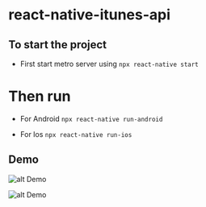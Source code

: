 # react-native-itunes-api

## To start the project 

- First start metro server using
`npx react-native start`

# Then run 

- For Android 
`npx react-native run-android`

- For Ios
`npx react-native run-ios`


## Demo

![alt Demo](https://github.com/puneettiwari61/react-native-itunes-api/blob/main/demo/Screenshot_1605354287.png=250x)

![alt Demo](https://github.com/puneettiwari61/react-native-itunes-api/blob/main/demo/Screenshot_1605354274.png=250x)
